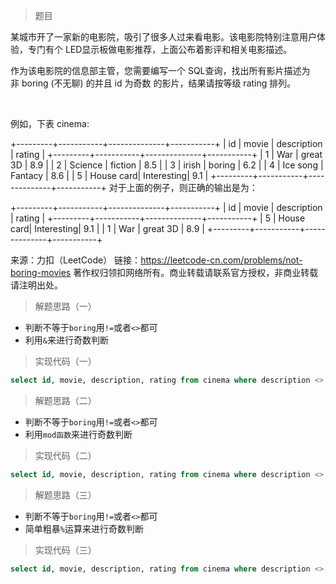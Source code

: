 

> 题目

某城市开了一家新的电影院，吸引了很多人过来看电影。该电影院特别注意用户体验，专门有个 LED显示板做电影推荐，上面公布着影评和相关电影描述。

作为该电影院的信息部主管，您需要编写一个 SQL查询，找出所有影片描述为非 boring (不无聊) 的并且 id 为奇数 的影片，结果请按等级 rating 排列。

 

例如，下表 cinema:

+---------+-----------+--------------+-----------+
|   id    | movie     |  description |  rating   |
+---------+-----------+--------------+-----------+
|   1     | War       |   great 3D   |   8.9     |
|   2     | Science   |   fiction    |   8.5     |
|   3     | irish     |   boring     |   6.2     |
|   4     | Ice song  |   Fantacy    |   8.6     |
|   5     | House card|   Interesting|   9.1     |
+---------+-----------+--------------+-----------+
对于上面的例子，则正确的输出是为：

+---------+-----------+--------------+-----------+
|   id    | movie     |  description |  rating   |
+---------+-----------+--------------+-----------+
|   5     | House card|   Interesting|   9.1     |
|   1     | War       |   great 3D   |   8.9     |
+---------+-----------+--------------+-----------+

来源：力扣（LeetCode）
链接：https://leetcode-cn.com/problems/not-boring-movies
著作权归领扣网络所有。商业转载请联系官方授权，非商业转载请注明出处。

> 解题思路（一）

* 判断不等于`boring`用`!=`或者`<>`都可
* 利用`&`来进行奇数判断

> 实现代码（一）

```sql
select id, movie, description, rating from cinema where description <> 'boring' and id & 1 order by rating desc
```

> 解题思路（二）

* 判断不等于`boring`用`!=`或者`<>`都可
* 利用`mod函数`来进行奇数判断

> 实现代码（二）

```sql
select id, movie, description, rating from cinema where description <> 'boring' and mod(id,2) = 1 order by rating desc
```

> 解题思路（三）

* 判断不等于`boring`用`!=`或者`<>`都可
* 简单粗暴`%`运算来进行奇数判断

> 实现代码（三）

```sql
select id, movie, description, rating from cinema where description <> 'boring' and id%2 = 1 order by rating desc
```